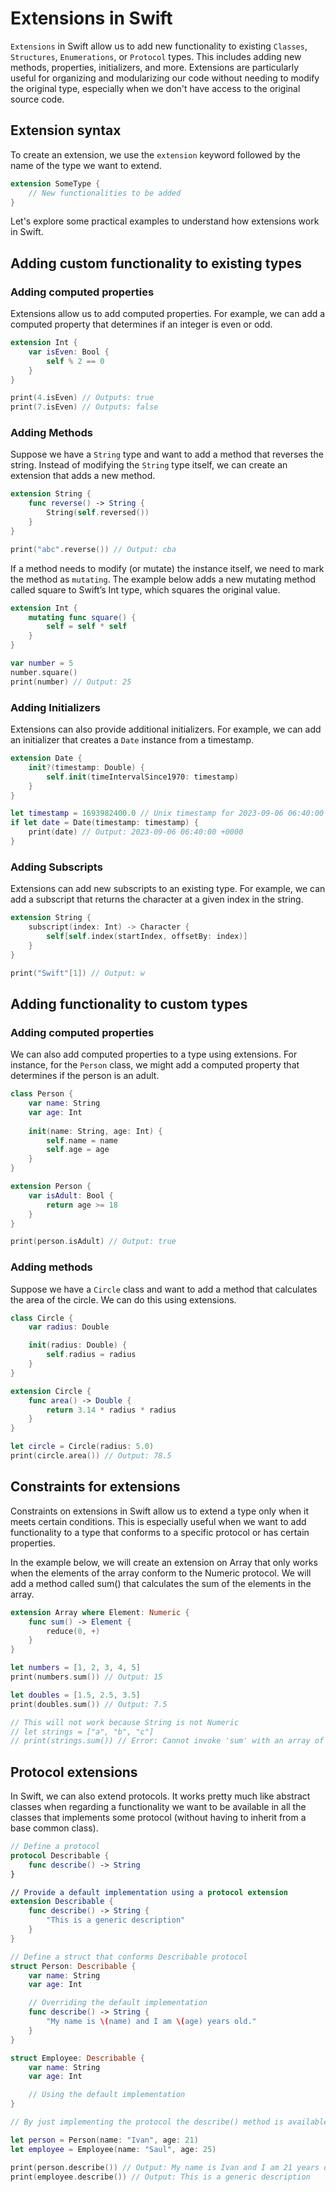 # Extensions in Swift

`Extensions` in Swift allow us to add new functionality to existing `Classes`, `Structures`, `Enumerations`, or `Protocol` types. This includes adding new methods, properties, initializers, and more. Extensions are particularly useful for organizing and modularizing our code without needing to modify the original type, especially when we don't have access to the original source code.

## Extension syntax

To create an extension, we use the `extension` keyword followed by the name of the type we want to extend.

```swift
extension SomeType {
    // New functionalities to be added
}
```

Let's explore some practical examples to understand how extensions work in Swift.

## Adding custom functionality to existing types

### Adding computed properties

Extensions allow us to add computed properties. For example, we can add a computed property that determines if an integer is even or odd.

```swift
extension Int {
    var isEven: Bool {
        self % 2 == 0
    }
}

print(4.isEven) // Outputs: true
print(7.isEven) // Outputs: false
```

### Adding Methods

Suppose we have a `String` type and want to add a method that reverses the string. Instead of modifying the `String` type itself, we can create an extension that adds a new method.

```swift
extension String {
    func reverse() -> String {
        String(self.reversed())
    }
}

print("abc".reverse()) // Output: cba
```

If a method needs to modify (or mutate) the instance itself, we need to mark the method as `mutating`. The example below adds a new mutating method called square to Swift’s Int type, which squares the original value.

```swift
extension Int {
    mutating func square() {
        self = self * self
    }
}

var number = 5
number.square()
print(number) // Output: 25
```

### Adding Initializers

Extensions can also provide additional initializers. For example, we can add an initializer that creates a `Date` instance from a timestamp.

```swift
extension Date {
    init?(timestamp: Double) {
        self.init(timeIntervalSince1970: timestamp)
    }
}

let timestamp = 1693982400.0 // Unix timestamp for 2023-09-06 06:40:00
if let date = Date(timestamp: timestamp) {
    print(date) // Output: 2023-09-06 06:40:00 +0000
}
```

### Adding Subscripts

Extensions can add new subscripts to an existing type. For example, we can add a subscript that returns the character at a given index in the string.

```swift
extension String {
    subscript(index: Int) -> Character {
        self[self.index(startIndex, offsetBy: index)]
    }
}

print("Swift"[1]) // Output: w
```

## Adding functionality to custom types

### Adding computed properties

We can also add computed properties to a type using extensions. For instance, for the `Person` class, we might add a computed property that determines if the person is an adult.

```swift
class Person {
    var name: String
    var age: Int
    
    init(name: String, age: Int) {
        self.name = name
        self.age = age
    }
}

extension Person {
    var isAdult: Bool {
        return age >= 18
    }
}

print(person.isAdult) // Output: true
```

### Adding methods

Suppose we have a `Circle` class and want to add a method that calculates the area of the circle. We can do this using extensions.

```swift
class Circle {
    var radius: Double

    init(radius: Double) {
        self.radius = radius
    }
}

extension Circle {
    func area() -> Double {
        return 3.14 * radius * radius
    }
}

let circle = Circle(radius: 5.0)
print(circle.area()) // Output: 78.5
```

## Constraints for extensions

Constraints on extensions in Swift allow us to extend a type only when it meets certain conditions. This is especially useful when we want to add functionality to a type that conforms to a specific protocol or has certain properties.

In the example below, we will create an extension on Array that only works when the elements of the array conform to the Numeric protocol. We will add a method called sum() that calculates the sum of the elements in the array.

```swift
extension Array where Element: Numeric {
    func sum() -> Element {
        reduce(0, +)
    }
}

let numbers = [1, 2, 3, 4, 5]
print(numbers.sum()) // Output: 15

let doubles = [1.5, 2.5, 3.5]
print(doubles.sum()) // Output: 7.5

// This will not work because String is not Numeric
// let strings = ["a", "b", "c"]
// print(strings.sum()) // Error: Cannot invoke 'sum' with an array of strings
```

## Protocol extensions

In Swift, we can also extend protocols. It works pretty much like abstract classes when regarding a functionality we want to be available in all the classes that implements some protocol (without having to inherit from a base common class).

```swift
// Define a protocol
protocol Describable {
    func describe() -> String
}

// Provide a default implementation using a protocol extension
extension Describable {
    func describe() -> String {
        "This is a generic description"
    }
}

// Define a struct that conforms Describable protocol
struct Person: Describable {
    var name: String
    var age: Int

    // Overriding the default implementation
    func describe() -> String {
        "My name is \(name) and I am \(age) years old."
    }
}

struct Employee: Describable {
    var name: String
    var age: Int

    // Using the default implementation
}

// By just implementing the protocol the describe() method is available

let person = Person(name: "Ivan", age: 21)
let employee = Employee(name: "Saul", age: 25)

print(person.describe()) // Output: My name is Ivan and I am 21 years old.
print(employee.describe()) // Output: This is a generic description
```
